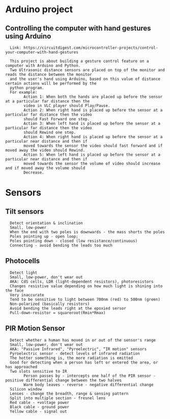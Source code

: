 # Arduino project
## Controlling the computer with hand gestures using Arduino

      Link: https://circuitdigest.com/microcontroller-projects/control-your-computer-with-hand-gestures
      
      This project is about building a gesture control feature on a computer with Arduino and Python.
      Two Ultrasonic distance sensors are placed on top of the monitor and reads the distance between the monitor 
      and the user's hand using Arduino, based on this value of distance certain actions will be performed by the 
      python program. 
      For example:
            Action 1: When both the hands are placed up before the sensor at a particular far distance then the 
            video in VLC player should Play/Pause.
            Action 2: When right hand is placed up before the sensor at a particular far distance then the video 
            should Fast Forward one step.
            Action 3: When left hand is placed up before the sensor at a particular far distance then the video 
            should Rewind one step.
            Action 4: When right hand is placed up before the sensor at a particular near distance and then if 
            moved towards the sensor the video should fast forward and if moved away the video should Rewind.
            Action 5: When left hand is placed up before the sensor at a particular near distance and then if 
            moved towards the sensor the volume of video should increase and if moved away the volume should 
            Decrease.
      


# Sensors
## Tilt sensors
      Detect orientation & inclination
      Small, low-power
      When the end with two poles is downwards - the mass shorts the poles
      Poles pointing up - open loop;
      Poles pointing down - closed (low resistance/continuous)
      Connecting - avoid bending the leads too much
      
## Photocells
      Detect light
      Small, low-power, don't wear out
      AKA: CdS cells, LDR (light-dependent resistors), photoresistors
      Changes resistive value depending on how much light is shining into the face
      Very inaccurate
      Tend to be sensitive to light between 700nm (red) to 500nm (green)
      Non-polarized (basically resistors)
      Avoid bending the leads right at the epoxied sersor
      Pull-down-resistor = squareroot(Rmin*Rmax)

## PIR Motion Sensor
      Detect whether a human has moved in or out of the sensor's range
      Small, low-power, don't wear out
      AKA: "Passive Infrared", "Pyroelectric", “IR motion" sensors
      Pyroelectric sensor - detect levels of infrared radiation
      The hotter something is, the more radiation is emitted
      Good for detecting when a person has left or entered the area, or has approached
      Two slots sensitive to IR
            Person passes by - intercepts one half of the PIR sensor - positive differential change between the two halves
            Warm body leaves - reverse - negative differential change
      Silicon window
      Lenses - change the breadth, range & sensing pattern
      Split into multiple section - fresnel lens
      Red cable - +voltage power
      Black cable - ground power
      Yellow cable - signal out
